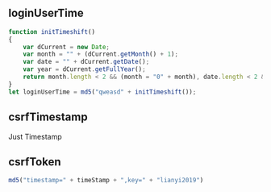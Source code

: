 ## loginUserTime
``` javascript
function initTimeshift() 
{
    var dCurrent = new Date;
    var month = "" + (dCurrent.getMonth() + 1);
    var date = "" + dCurrent.getDate();
    var year = dCurrent.getFullYear();
    return month.length < 2 && (month = "0" + month), date.length < 2 && (date = "0" + date), [year, month, date].join("-");
}
let loginUserTime = md5("qweasd" + initTimeshift());
```
## csrfTimestamp
Just Timestamp

## csrfToken
``` javascript
md5("timestamp=" + timeStamp + ",key=" + "lianyi2019")
```